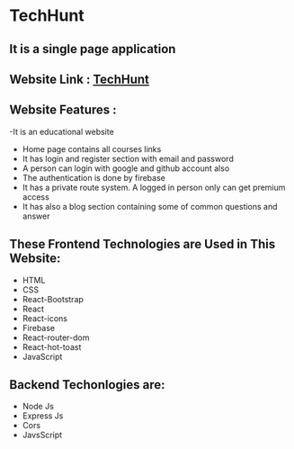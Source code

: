 # TechHunt

## It is a single page application

## Website Link : [TechHunt](https://tech-hunt-32867.web.app/)

## Website Features :

-It is an educational website

- Home page contains all courses links
- It has login and register section with email and password
- A person can login with google and github account also
- The authentication is done by firebase
- It has a private route system. A logged in person only can get premium access
- It has also a blog section containing some of common questions and answer

## These Frontend Technologies are Used in This Website:

- HTML
- CSS
- React-Bootstrap
- React
- React-icons
- Firebase
- React-router-dom
- React-hot-toast
- JavaScript

## Backend Techonlogies are:

- Node Js
- Express Js
- Cors
- JavsScript
